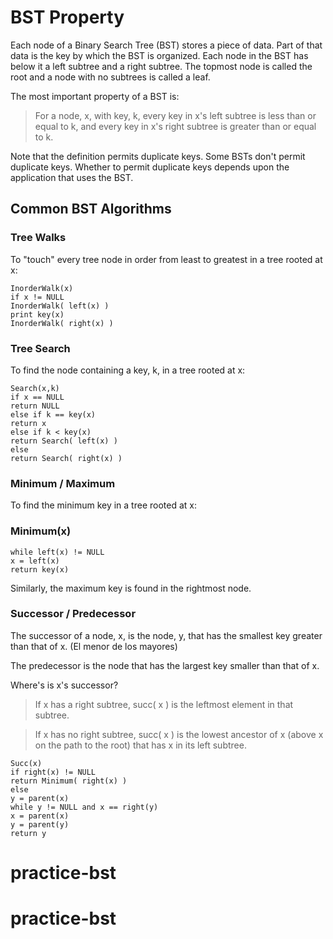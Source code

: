 # BST Property

Each node of a Binary Search Tree (BST) stores a piece of data. Part of that data is the key by which the BST is organized. Each node in the BST has below it a left subtree and a right subtree. The topmost node is called the root and a node with no subtrees is called a leaf.

The most important property of a BST is:

> For a node, x, with key, k, every key in x's left subtree is less than or equal to k, and every key in x's right subtree is greater than or equal to k.

Note that the definition permits duplicate keys. Some BSTs don't permit duplicate keys. Whether to permit duplicate keys depends upon the application that uses the BST.

## Common BST Algorithms

### Tree Walks

To "touch" every tree node in order from least to greatest in a tree rooted at x:

```
InorderWalk(x)
if x != NULL
InorderWalk( left(x) )
print key(x)
InorderWalk( right(x) )
```

### Tree Search

To find the node containing a key, k, in a tree rooted at x:

```
Search(x,k)
if x == NULL
return NULL
else if k == key(x)
return x
else if k < key(x)
return Search( left(x) )
else
return Search( right(x) )
```

### Minimum / Maximum

To find the minimum key in a tree rooted at x:

### Minimum(x)

```
while left(x) != NULL
x = left(x)
return key(x)
```

Similarly, the maximum key is found in the rightmost node.

### Successor / Predecessor

The successor of a node, x, is the node, y, that has the smallest key greater than that of x.
(El menor de los mayores)

The predecessor is the node that has the largest key smaller than that of x.

Where's is x's successor?

> If x has a right subtree, succ( x ) is the leftmost element in that subtree.

> If x has no right subtree, succ( x ) is the lowest ancestor of x (above x on the path to the root) that has x in its left subtree.

```
Succ(x)
if right(x) != NULL
return Minimum( right(x) )
else
y = parent(x)
while y != NULL and x == right(y)
x = parent(x)
y = parent(y)
return y
```
# practice-bst
# practice-bst

